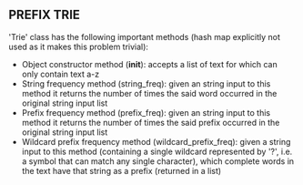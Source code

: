 ## PREFIX TRIE <br/>
'Trie' class has the following important methods (hash map explicitly not used as it makes this problem trivial):<br/>
- Object constructor method (__init__): accepts a list of text for which can only contain text a-z<br/>
- String frequency method (string_freq): given an string input to this method it returns the number of times the said word occurred in the original string input list<br/>
- Prefix frequency method (prefix_freq): given an string input to this method it returns the number of times the said prefix occurred in the original string input list<br/>
- Wildcard prefix frequency method (wildcard_prefix_freq): given a string input to this method (containing a single wildcard represented by '?', i.e. a symbol that can match any single character), 
which complete words in the text have that string as a prefix (returned in a list)<br/>
